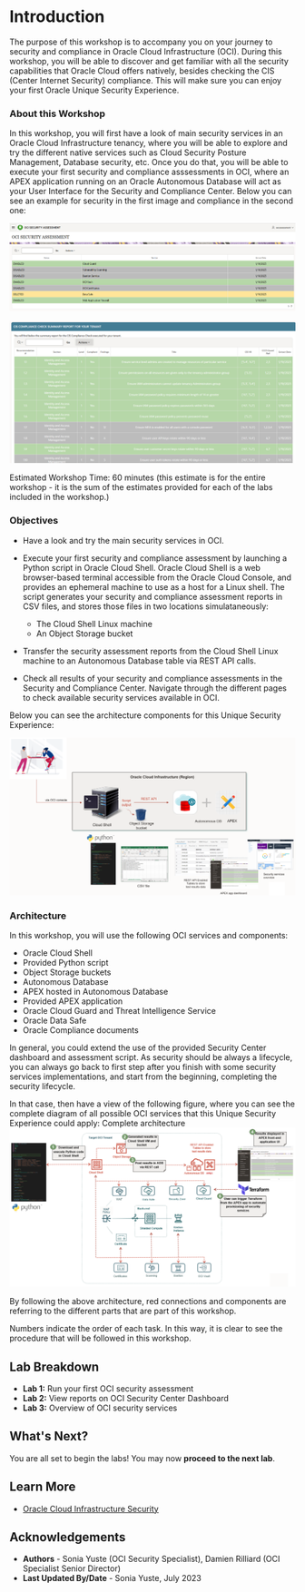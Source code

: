 # Introduction

The purpose of this workshop is to accompany you on your journey to security and compliance in Oracle Cloud Infrastructure (OCI). During this workshop, you will be able to discover and get familiar with all the security capabilities that Oracle Cloud offers natively, besides checking the CIS (Center Internet Security) compliance. This will make sure you can enjoy your first Oracle Unique Security Experience.



### About this Workshop

In this workshop, you will first have a look of main security services in an Oracle Cloud Infrastructure tenancy, where you will be able to explore and try the different native services such as Cloud Security Posture Management, Database security, etc. Once you do that, you will be able to execute your first security and compliance asssessments in OCI, where an APEX application running on an Oracle Autonomous Database will act as your User Interface for the Security and Compliance Center. Below you can see an example for security in the first image and compliance in the second one:

![Security Center dashboard](./images/security-assessment.png "Security Center dashboard")



![Security Center dashboard and CIS](./images/cis-table.png "Security Center dashboard and CIS")

Estimated Workshop Time: 60 minutes (this estimate is for the entire workshop - it is the sum of the estimates provided for each of the labs included in the workshop.)


### Objectives

* Have a look and try the main security services in OCI.
* Execute your first security and compliance assessment by launching a Python script in Oracle Cloud Shell. Oracle Cloud Shell is a web browser-based terminal accessible from the Oracle Cloud Console, and provides an ephemeral machine to use as a host for a Linux shell. 
The script generates your security and compliance assessment reports in CSV files, and stores those files in two locations simulataneously:

    * The Cloud Shell Linux machine
    * An Object Storage bucket

* Transfer the security assessment reports from the Cloud Shell Linux machine to an Autonomous Database table via REST API calls.
* Check all results of your security and compliance assessments in the Security and Compliance Center. Navigate through the different pages to check available security services available in OCI.


Below you can see the architecture components for this Unique Security Experience:

![Architecture components](./images/diagram.png "Architecture components")


### Architecture

In this workshop, you will use the following OCI services and components:

* Oracle Cloud Shell
* Provided Python script
* Object Storage buckets
* Autonomous Database
* APEX hosted in Autonomous Database
* Provided APEX application 
* Oracle Cloud Guard and Threat Intelligence Service
* Oracle Data Safe
* Oracle Compliance documents


In general, you could extend the use of the provided Security Center dashboard and assessment script. As security should be always a lifecycle, you can always go back to first step after you finish with some security services implementations, and start from the beginning, completing the security lifecycle.

In that case, then have a view of the following figure, where you can see the complete diagram of all possible OCI services that this Unique Security Experience could apply:
Complete architecture
![Complete architecture](./images/architecture-complete.png "")

By following the above architecture, red connections and components are referring to the different parts that are part of this workshop. 

Numbers indicate the order of each task. In this way, it is clear to see the procedure that will be followed in this workshop.

## Lab Breakdown

- **Lab 1:** Run your first OCI security assessment
- **Lab 2:** View reports on OCI Security Center Dashboard
- **Lab 3:** Overview of OCI security services


## What's Next?

  You are all set to begin the labs! You may now **proceed to the next lab**.


## Learn More

* [Oracle Cloud Infrastructure Security](https://www.oracle.com/security/)

## Acknowledgements
* **Authors** - Sonia Yuste (OCI Security Specialist), Damien Rilliard (OCI Specialist Senior Director)
* **Last Updated By/Date** - Sonia Yuste, July 2023


